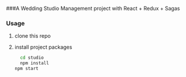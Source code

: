 ###A Wedding Studio Management project with React + Redux + Sagas

### Usage

1. clone this repo

2. install project packages

	```bash
	  cd studio
	  npm install
    npm start
	```
